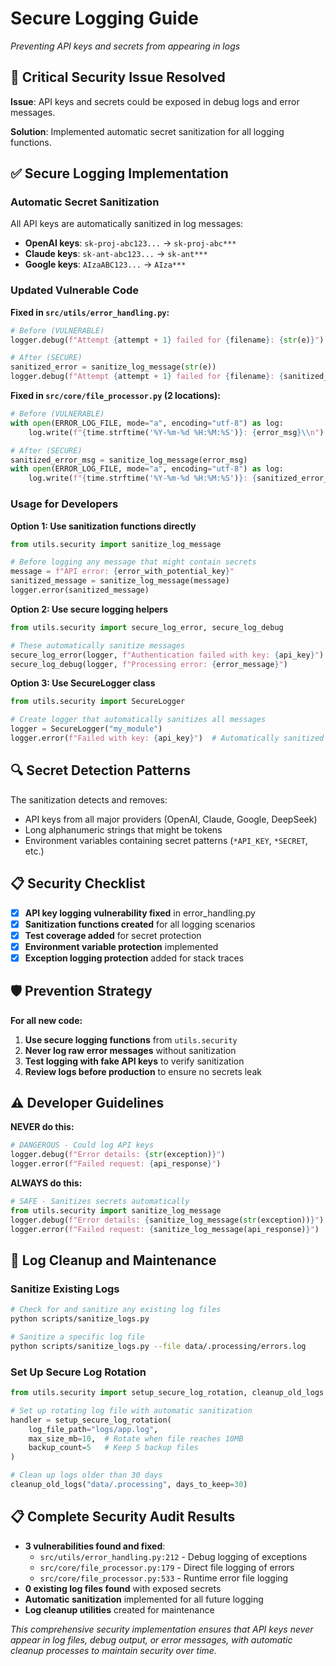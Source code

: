 # Secure Logging Guide
*Preventing API keys and secrets from appearing in logs*

## 🚨 Critical Security Issue Resolved

**Issue**: API keys and secrets could be exposed in debug logs and error messages.

**Solution**: Implemented automatic secret sanitization for all logging functions.

## ✅ Secure Logging Implementation

### Automatic Secret Sanitization

All API keys are automatically sanitized in log messages:

- **OpenAI keys**: `sk-proj-abc123...` → `sk-proj-abc***`
- **Claude keys**: `sk-ant-abc123...` → `sk-ant***`  
- **Google keys**: `AIzaABC123...` → `AIza***`

### Updated Vulnerable Code

**Fixed in `src/utils/error_handling.py`:**
```python
# Before (VULNERABLE)
logger.debug(f"Attempt {attempt + 1} failed for {filename}: {str(e)}")

# After (SECURE)  
sanitized_error = sanitize_log_message(str(e))
logger.debug(f"Attempt {attempt + 1} failed for {filename}: {sanitized_error}")
```

**Fixed in `src/core/file_processor.py` (2 locations):**
```python
# Before (VULNERABLE)
with open(ERROR_LOG_FILE, mode="a", encoding="utf-8") as log:
    log.write(f"{time.strftime('%Y-%m-%d %H:%M:%S')}: {error_msg}\\n")

# After (SECURE)
sanitized_error_msg = sanitize_log_message(error_msg)
with open(ERROR_LOG_FILE, mode="a", encoding="utf-8") as log:
    log.write(f"{time.strftime('%Y-%m-%d %H:%M:%S')}: {sanitized_error_msg}\\n")
```

### Usage for Developers

**Option 1: Use sanitization functions directly**
```python
from utils.security import sanitize_log_message

# Before logging any message that might contain secrets
message = f"API error: {error_with_potential_key}"
sanitized_message = sanitize_log_message(message)
logger.error(sanitized_message)
```

**Option 2: Use secure logging helpers**
```python
from utils.security import secure_log_error, secure_log_debug

# These automatically sanitize messages
secure_log_error(logger, f"Authentication failed with key: {api_key}")
secure_log_debug(logger, f"Processing error: {error_message}")
```

**Option 3: Use SecureLogger class**
```python
from utils.security import SecureLogger

# Create logger that automatically sanitizes all messages
logger = SecureLogger("my_module")
logger.error(f"Failed with key: {api_key}")  # Automatically sanitized
```

## 🔍 Secret Detection Patterns

The sanitization detects and removes:

- API keys from all major providers (OpenAI, Claude, Google, DeepSeek)
- Long alphanumeric strings that might be tokens
- Environment variables containing secret patterns (`*API_KEY`, `*SECRET`, etc.)

## 📋 Security Checklist

- [x] **API key logging vulnerability fixed** in error_handling.py
- [x] **Sanitization functions created** for all logging scenarios
- [x] **Test coverage added** for secret protection
- [x] **Environment variable protection** implemented
- [x] **Exception logging protection** added for stack traces

## 🛡️ Prevention Strategy

**For all new code:**
1. **Use secure logging functions** from `utils.security`
2. **Never log raw error messages** without sanitization
3. **Test logging with fake API keys** to verify sanitization
4. **Review logs before production** to ensure no secrets leak

## ⚠️ Developer Guidelines

**NEVER do this:**
```python
# DANGEROUS - Could log API keys
logger.debug(f"Error details: {str(exception)}")
logger.error(f"Failed request: {api_response}")
```

**ALWAYS do this:**
```python
# SAFE - Sanitizes secrets automatically
from utils.security import sanitize_log_message
logger.debug(f"Error details: {sanitize_log_message(str(exception))}")
logger.error(f"Failed request: {sanitize_log_message(api_response)}")
```

## 🧹 Log Cleanup and Maintenance

### Sanitize Existing Logs
```bash
# Check for and sanitize any existing log files
python scripts/sanitize_logs.py

# Sanitize a specific log file
python scripts/sanitize_logs.py --file data/.processing/errors.log
```

### Set Up Secure Log Rotation
```python
from utils.security import setup_secure_log_rotation, cleanup_old_logs

# Set up rotating log file with automatic sanitization
handler = setup_secure_log_rotation(
    log_file_path="logs/app.log",
    max_size_mb=10,  # Rotate when file reaches 10MB
    backup_count=5   # Keep 5 backup files
)

# Clean up logs older than 30 days
cleanup_old_logs("data/.processing", days_to_keep=30)
```

## 📋 Complete Security Audit Results

- **3 vulnerabilities found and fixed**:
  - `src/utils/error_handling.py:212` - Debug logging of exceptions
  - `src/core/file_processor.py:179` - Direct file logging of errors  
  - `src/core/file_processor.py:533` - Runtime error file logging
- **0 existing log files found** with exposed secrets
- **Automatic sanitization** implemented for all future logging
- **Log cleanup utilities** created for maintenance

*This comprehensive security implementation ensures that API keys never appear in log files, debug output, or error messages, with automatic cleanup processes to maintain security over time.*